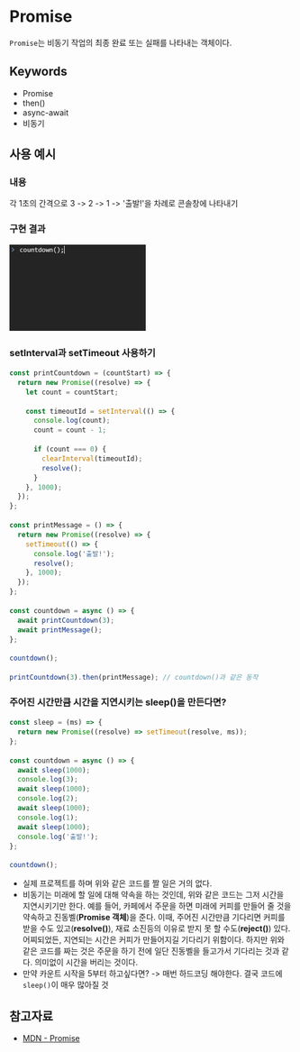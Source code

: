 # Promise

`Promise`는 비동기 작업의 최종 완료 또는 실패를 나타내는 객체이다.

## Keywords

- Promise
- then()
- async-await
- 비동기

## 사용 예시

### 내용

각 1초의 간격으로 3 -> 2 -> 1 -> '출발!'을 차례로 콘솔창에 나타내기

### 구현 결과

![Promise countdown example](./promise-example.gif)

### setInterval과 setTimeout 사용하기

```javascript
const printCountdown = (countStart) => {
  return new Promise((resolve) => {
    let count = countStart;

    const timeoutId = setInterval(() => {
      console.log(count);
      count = count - 1;

      if (count === 0) {
        clearInterval(timeoutId);
        resolve();
      }
    }, 1000);
  });
};

const printMessage = () => {
  return new Promise((resolve) => {
    setTimeout(() => {
      console.log('출발!');
      resolve();
    }, 1000);
  });
};

const countdown = async () => {
  await printCountdown(3);
  await printMessage();
};

countdown();

printCountdown(3).then(printMessage); // countdown()과 같은 동작
```

### 주어진 시간만큼 시간을 지연시키는 sleep()을 만든다면?

```javascript
const sleep = (ms) => {
  return new Promise((resolve) => setTimeout(resolve, ms));
};

const countdown = async () => {
  await sleep(1000);
  console.log(3);
  await sleep(1000);
  console.log(2);
  await sleep(1000);
  console.log(1);
  await sleep(1000);
  console.log('출발!');
};

countdown();
```

- 실제 프로젝트를 하며 위와 같은 코드를 짤 일은 거의 없다.
- 비동기는 미래에 할 일에 대해 약속을 하는 것인데, 위와 같은 코드는 그저 시간을 지연시키기만 한다. 예를 들어, 카페에서 주문을 하면 미래에 커피를 만들어 줄 것을 약속하고 진동벨(**Promise 객체**)을 준다. 이때, 주어진 시간만큼 기다리면 커피를 받을 수도 있고(**resolve()**), 재료 소진등의 이유로 받지 못 할 수도(**reject()**) 있다. 어찌되었든, 지연되는 시간은 커피가 만들어지길 기다리기 위함이다. 하지만 위와 같은 코드를 짜는 것은 주문을 하기 전에 일단 진동벨을 들고가서 기다리는 것과 같다. 의미없이 시간을 버리는 것이다.
- 만약 카운트 시작을 5부터 하고싶다면? -> 매번 하드코딩 해야한다. 결국 코드에 `sleep()`이 매우 많아질 것

## 참고자료

- [MDN - Promise](https://developer.mozilla.org/ko/docs/Web/JavaScript/Reference/Global_Objects/Promise)
